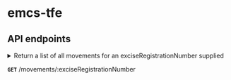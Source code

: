 
# emcs-tfe

## API endpoints

<details>
<summary>Return a list of all movements for an exciseRegistrationNumber supplied

**`GET`** /movements/:exciseRegistrationNumber</summary>

### Responses

**Status**: 200 (OK) 

**Body**:

```json
{
  "movements": [
    {
      "arc": "GBTR000000EMCS1000040",
      "sequenceNumber": 1,
      "consignorName": "Mr Consignor 801",
      "dateOfDispatch": "2009-01-26T14:12:00.943Z",
      "movementStatus": "Accepted",
      "destinationId": "ABC1234567831",
      "consignorLanguageCode": "en"
    },
    {
      "arc": "GBTR000000EMCS1000044",
      "sequenceNumber": 1,
      "consignorName": "Mr Consignor 802",
      "dateOfDispatch": "2009-01-26T14:15:00.943Z",
      "movementStatus": "Accepted",
      "destinationId": "ABC1234567831",
      "consignorLanguageCode": "en"
    }
  ]
}
```

**Status**: 500 (ISE)

**Body**:

```json
{
  "message": "JSON validation error"
}
```
</details>
  